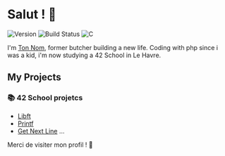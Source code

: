 # Salut ! 👋

![Version](https://img.shields.io/badge/version-1.0.0-brightgreen)
![Build Status](https://img.shields.io/badge/build-passing-brightgreen)
![C](https://img.shields.io/badge/language-C-orange)

I'm [Ton Nom](https://github.com/ton_nom), former butcher building a new life.
Coding with php since i was a kid, i'm now studying a 42 School in Le Havre.

## My Projects

### 📚 42 School projetcs
- [Libft](https://github.com/JeremyCheron/Libft) 
- [Printf](https://github.com/JeremyCheron/ft_printf)
- [Get Next Line](https://github.com/JeremyCheron/get_next_line)
...

Merci de visiter mon profil ! 🙌

